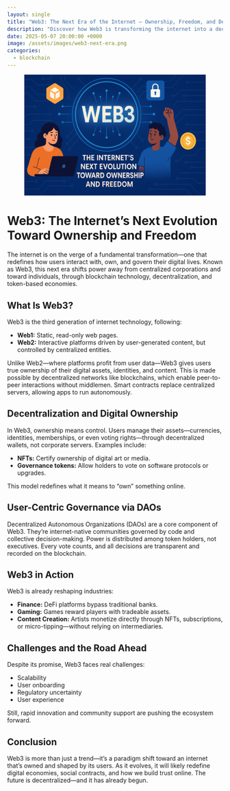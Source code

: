 ```yaml
---
layout: single
title: "Web3: The Next Era of the Internet — Ownership, Freedom, and Decentralization"
description: "Discover how Web3 is transforming the internet into a decentralized, user-owned ecosystem powered by blockchain and smart contracts."
date: 2025-05-07 20:00:00 +0000
image: /assets/images/web3-next-era.png
categories:
  - blockchain
---
```


<figure style="text-align: center;">
  <img src="/assets/images/web3-next-era.png" alt="Web3: The Internet’s Next Evolution Toward Ownership and Freedom" width="1024" style="max-width:100%; height:auto;" />
</figure>

<h1>Web3: The Internet’s Next Evolution Toward Ownership and Freedom</h1>

<p>The internet is on the verge of a fundamental transformation—one that redefines how users interact with, own, and govern their digital lives. Known as Web3, this next era shifts power away from centralized corporations and toward individuals, through blockchain technology, decentralization, and token-based economies.</p>

<h2>What Is Web3?</h2>
<p>Web3 is the third generation of internet technology, following:</p>
<ul>
  <li><strong>Web1:</strong> Static, read-only web pages.</li>
  <li><strong>Web2:</strong> Interactive platforms driven by user-generated content, but controlled by centralized entities.</li>
</ul>
<p>Unlike Web2—where platforms profit from user data—Web3 gives users true ownership of their digital assets, identities, and content. This is made possible by decentralized networks like blockchains, which enable peer-to-peer interactions without middlemen. Smart contracts replace centralized servers, allowing apps to run autonomously.</p>

<h2>Decentralization and Digital Ownership</h2>
<p>In Web3, ownership means control. Users manage their assets—currencies, identities, memberships, or even voting rights—through decentralized wallets, not corporate servers. Examples include:</p>
<ul>
  <li><strong>NFTs:</strong> Certify ownership of digital art or media.</li>
  <li><strong>Governance tokens:</strong> Allow holders to vote on software protocols or upgrades.</li>
</ul>
<p>This model redefines what it means to “own” something online.</p>

<h2>User-Centric Governance via DAOs</h2>
<p>Decentralized Autonomous Organizations (DAOs) are a core component of Web3. They’re internet-native communities governed by code and collective decision-making. Power is distributed among token holders, not executives. Every vote counts, and all decisions are transparent and recorded on the blockchain.</p>

<h2>Web3 in Action</h2>
<p>Web3 is already reshaping industries:</p>
<ul>
  <li><strong>Finance:</strong> DeFi platforms bypass traditional banks.</li>
  <li><strong>Gaming:</strong> Games reward players with tradeable assets.</li>
  <li><strong>Content Creation:</strong> Artists monetize directly through NFTs, subscriptions, or micro-tipping—without relying on intermediaries.</li>
</ul>

<h2>Challenges and the Road Ahead</h2>
<p>Despite its promise, Web3 faces real challenges:</p>
<ul>
  <li>Scalability</li>
  <li>User onboarding</li>
  <li>Regulatory uncertainty</li>
  <li>User experience</li>
</ul>
<p>Still, rapid innovation and community support are pushing the ecosystem forward.</p>

<h2>Conclusion</h2>
<p>Web3 is more than just a trend—it’s a paradigm shift toward an internet that’s owned and shaped by its users. As it evolves, it will likely redefine digital economies, social contracts, and how we build trust online. The future is decentralized—and it has already begun.</p>
